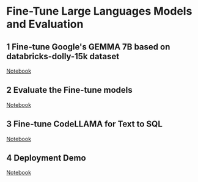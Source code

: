 # Fine-Tune Large Languages Models and Evaluation
##  1 Fine-tune Google's GEMMA 7B based on databricks-dolly-15k dataset 
[Notebook](https://github.com/Pyligent/finetune-LLM/blob/main/Gemma7B_Fine_Tuning.ipynb)

## 2 Evaluate the Fine-tune models

[Notebook](https://github.com/Pyligent/finetune-LLM/blob/main/Evaluation.ipynb)

## 3 Fine-tune CodeLLAMA for Text to SQL 

[Notebook](https://github.com/Pyligent/finetune-LLM/blob/main/Fine-Tuning%20codellama.ipynb)

##  4 Deployment Demo

[Notebook](https://github.com/Pyligent/finetune-LLM/blob/main/deploy.ipynb)
